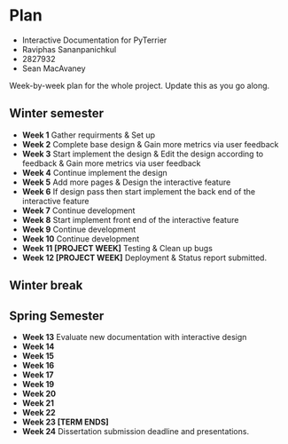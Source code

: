 # Plan

* Interactive Documentation for PyTerrier
* Raviphas Sananpanichkul
* 2827932
* Sean MacAvaney

Week-by-week plan for the whole project. Update this as you go along.

## Winter semester

* **Week 1** Gather requirments & Set up
* **Week 2** Complete base design & Gain more metrics via user feedback
* **Week 3** Start implement the design & Edit the design according to feedback & Gain more metrics via user feedback
* **Week 4** Continue implement the design
* **Week 5** Add more pages & Design the interactive feature
* **Week 6** If design pass then start implement the back end of the interactive feature
* **Week 7** Continue development
* **Week 8** Start implement front end of the interactive feature
* **Week 9** Continue development
* **Week 10** Continue development
* **Week 11 [PROJECT WEEK]** Testing & Clean up bugs
* **Week 12 [PROJECT WEEK]**  Deployment & Status report submitted.

## Winter break

## Spring Semester

* **Week 13** Evaluate new documentation with interactive design
* **Week 14**
* **Week 15**
* **Week 16**
* **Week 17**
* **Week 19**
* **Week 20**
* **Week 21**
* **Week 22**
* **Week 23 [TERM ENDS]**
* **Week 24** Dissertation submission deadline and presentations.


